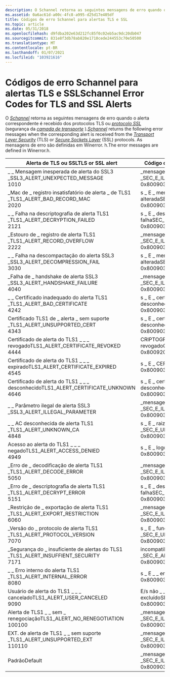 ```yaml
---
description: O Schannel retorna as seguintes mensagens de erro quando o alerta correspondente é recebido dos protocolos TLS ou protocolo SSL (segurança da camada de transporte).
ms.assetid: 0a6ac61d-a00c-4fc8-a995-d25d17e405df
title: Códigos de erro Schannel para alertas TLS e SSL
ms.topic: article
ms.date: 05/31/2018
ms.openlocfilehash: d9fdba202e63d212fc85f0c02eb5ac9dc20db047
ms.sourcegitcommit: 831e8f3db78ab820e1710cede244553c70e50500
ms.translationtype: MT
ms.contentlocale: pt-BR
ms.lasthandoff: 01/07/2021
ms.locfileid: "103921616"
---
```

# <a name="schannel-error-codes-for-tls-and-ssl-alerts"></a><span data-ttu-id="20e95-103">Códigos de erro Schannel para alertas TLS e SSL</span><span class="sxs-lookup"><span data-stu-id="20e95-103">Schannel Error Codes for TLS and SSL Alerts</span></span>

<span data-ttu-id="20e95-104">O [*Schannel*](../secgloss/s-gly.md) retorna as seguintes mensagens de erro quando o alerta correspondente é recebido dos protocolos TLS ou [*protocolo SSL*](../secgloss/s-gly.md) (segurança da [*camada de transporte*](../secgloss/t-gly.md) ).</span><span class="sxs-lookup"><span data-stu-id="20e95-104">[*Schannel*](../secgloss/s-gly.md) returns the following error messages when the corresponding alert is received from the [*Transport Layer Security*](../secgloss/t-gly.md) (TLS) or [*Secure Sockets Layer*](../secgloss/s-gly.md) (SSL) protocols.</span></span> <span data-ttu-id="20e95-105">As mensagens de erro são definidas em Winerror. h.</span><span class="sxs-lookup"><span data-stu-id="20e95-105">The error messages are defined in Winerror.h.</span></span>



| <span data-ttu-id="20e95-106">Alerta de TLS ou SSL</span><span class="sxs-lookup"><span data-stu-id="20e95-106">TLS or SSL alert</span></span>                                           | <span data-ttu-id="20e95-107">Código de erro Schannel</span><span class="sxs-lookup"><span data-stu-id="20e95-107">Schannel error code</span></span>                                                   |
|------------------------------------------------------------|-----------------------------------------------------------------------|
| <span data-ttu-id="20e95-108">\_ \_ Mensagem inesperada de alerta do SSL3 \_</span><span class="sxs-lookup"><span data-stu-id="20e95-108">SSL3\_ALERT\_UNEXPECTED\_MESSAGE</span></span><br/> <span data-ttu-id="20e95-109">10</span><span class="sxs-lookup"><span data-stu-id="20e95-109">10</span></span><br/>  | <span data-ttu-id="20e95-110">\_mensagem s E \_ inválida \_</span><span class="sxs-lookup"><span data-stu-id="20e95-110">SEC\_E\_ILLEGAL\_MESSAGE</span></span><br/> <span data-ttu-id="20e95-111">0x80090326</span><span class="sxs-lookup"><span data-stu-id="20e95-111">0x80090326</span></span><br/>             |
| <span data-ttu-id="20e95-112">\_Mac de \_ registro insatisfatório de alerta \_ de TLS1 \_</span><span class="sxs-lookup"><span data-stu-id="20e95-112">TLS1\_ALERT\_BAD\_RECORD\_MAC</span></span><br/> <span data-ttu-id="20e95-113">20</span><span class="sxs-lookup"><span data-stu-id="20e95-113">20</span></span><br/>     | <span data-ttu-id="20e95-114">s \_ E \_ mensagem \_ alterada</span><span class="sxs-lookup"><span data-stu-id="20e95-114">SEC\_E\_MESSAGE\_ALTERED</span></span><br/> <span data-ttu-id="20e95-115">0x8009030F</span><span class="sxs-lookup"><span data-stu-id="20e95-115">0x8009030F</span></span><br/>             |
| <span data-ttu-id="20e95-116">\_ \_ Falha na descriptografia de alerta TLS1 \_</span><span class="sxs-lookup"><span data-stu-id="20e95-116">TLS1\_ALERT\_DECRYPTION\_FAILED</span></span><br/> <span data-ttu-id="20e95-117">21</span><span class="sxs-lookup"><span data-stu-id="20e95-117">21</span></span><br/>   | <span data-ttu-id="20e95-118">s \_ E \_ descriptografar \_ falha</span><span class="sxs-lookup"><span data-stu-id="20e95-118">SEC\_E\_DECRYPT\_FAILURE</span></span><br/> <span data-ttu-id="20e95-119">0x80090330</span><span class="sxs-lookup"><span data-stu-id="20e95-119">0x80090330</span></span><br/>             |
| <span data-ttu-id="20e95-120">\_Estouro de \_ registro de alerta TLS1 \_</span><span class="sxs-lookup"><span data-stu-id="20e95-120">TLS1\_ALERT\_RECORD\_OVERFLOW</span></span><br/> <span data-ttu-id="20e95-121">22</span><span class="sxs-lookup"><span data-stu-id="20e95-121">22</span></span><br/>     | <span data-ttu-id="20e95-122">\_mensagem s E \_ inválida \_</span><span class="sxs-lookup"><span data-stu-id="20e95-122">SEC\_E\_ILLEGAL\_MESSAGE</span></span><br/> <span data-ttu-id="20e95-123">0x80090326</span><span class="sxs-lookup"><span data-stu-id="20e95-123">0x80090326</span></span><br/>             |
| <span data-ttu-id="20e95-124">\_ \_ Falha na descompactação do alerta SSL3 \_</span><span class="sxs-lookup"><span data-stu-id="20e95-124">SSL3\_ALERT\_DECOMPRESSION\_FAIL</span></span><br/> <span data-ttu-id="20e95-125">30</span><span class="sxs-lookup"><span data-stu-id="20e95-125">30</span></span><br/>  | <span data-ttu-id="20e95-126">s \_ E \_ mensagem \_ alterada</span><span class="sxs-lookup"><span data-stu-id="20e95-126">SEC\_E\_MESSAGE\_ALTERED</span></span><br/> <span data-ttu-id="20e95-127">0x8009030F</span><span class="sxs-lookup"><span data-stu-id="20e95-127">0x8009030F</span></span><br/>             |
| <span data-ttu-id="20e95-128">\_Falha de \_ handshake de alerta SSL3 \_</span><span class="sxs-lookup"><span data-stu-id="20e95-128">SSL3\_ALERT\_HANDSHAKE\_FAILURE</span></span><br/> <span data-ttu-id="20e95-129">40</span><span class="sxs-lookup"><span data-stu-id="20e95-129">40</span></span><br/>   | <span data-ttu-id="20e95-130">\_mensagem s E \_ inválida \_</span><span class="sxs-lookup"><span data-stu-id="20e95-130">SEC\_E\_ILLEGAL\_MESSAGE</span></span><br/> <span data-ttu-id="20e95-131">0x80090326</span><span class="sxs-lookup"><span data-stu-id="20e95-131">0x80090326</span></span><br/>             |
| <span data-ttu-id="20e95-132">\_ \_ Certificado inadequado do alerta TLS1 \_</span><span class="sxs-lookup"><span data-stu-id="20e95-132">TLS1\_ALERT\_BAD\_CERTIFICATE</span></span><br/> <span data-ttu-id="20e95-133">42</span><span class="sxs-lookup"><span data-stu-id="20e95-133">42</span></span><br/>     | <span data-ttu-id="20e95-134">s \_ E \_ certificado \_ desconhecido</span><span class="sxs-lookup"><span data-stu-id="20e95-134">SEC\_E\_CERT\_UNKNOWN</span></span><br/> <span data-ttu-id="20e95-135">0x80090327</span><span class="sxs-lookup"><span data-stu-id="20e95-135">0x80090327</span></span><br/>                |
| <span data-ttu-id="20e95-136">Certificado TLS1 de \_ alerta \_ sem suporte \_</span><span class="sxs-lookup"><span data-stu-id="20e95-136">TLS1\_ALERT\_UNSUPPORTED\_CERT</span></span><br/> <span data-ttu-id="20e95-137">43</span><span class="sxs-lookup"><span data-stu-id="20e95-137">43</span></span><br/>    | <span data-ttu-id="20e95-138">s \_ E \_ certificado \_ desconhecido</span><span class="sxs-lookup"><span data-stu-id="20e95-138">SEC\_E\_CERT\_UNKNOWN</span></span><br/> <span data-ttu-id="20e95-139">0x80090327</span><span class="sxs-lookup"><span data-stu-id="20e95-139">0x80090327</span></span><br/>                |
| <span data-ttu-id="20e95-140">Certificado de alerta do TLS1 \_ \_ \_ revogado</span><span class="sxs-lookup"><span data-stu-id="20e95-140">TLS1\_ALERT\_CERTIFICATE\_REVOKED</span></span><br/> <span data-ttu-id="20e95-141">44</span><span class="sxs-lookup"><span data-stu-id="20e95-141">44</span></span><br/> | <span data-ttu-id="20e95-142">CRIPTOGRAFAdo \_ E \_ revogado</span><span class="sxs-lookup"><span data-stu-id="20e95-142">CRYPT\_E\_REVOKED</span></span><br/> <span data-ttu-id="20e95-143">0x80092010</span><span class="sxs-lookup"><span data-stu-id="20e95-143">0x80092010</span></span><br/>                    |
| <span data-ttu-id="20e95-144">Certificado de alerta do TLS1 \_ \_ \_ expirado</span><span class="sxs-lookup"><span data-stu-id="20e95-144">TLS1\_ALERT\_CERTIFICATE\_EXPIRED</span></span><br/> <span data-ttu-id="20e95-145">45</span><span class="sxs-lookup"><span data-stu-id="20e95-145">45</span></span><br/> | <span data-ttu-id="20e95-146">s \_ E \_ CERT \_ expiraram</span><span class="sxs-lookup"><span data-stu-id="20e95-146">SEC\_E\_CERT\_EXPIRED</span></span><br/> <span data-ttu-id="20e95-147">0x80090328</span><span class="sxs-lookup"><span data-stu-id="20e95-147">0x80090328</span></span><br/>                |
| <span data-ttu-id="20e95-148">Certificado de alerta do TLS1 \_ \_ \_ desconhecido</span><span class="sxs-lookup"><span data-stu-id="20e95-148">TLS1\_ALERT\_CERTIFICATE\_UNKNOWN</span></span><br/> <span data-ttu-id="20e95-149">46</span><span class="sxs-lookup"><span data-stu-id="20e95-149">46</span></span><br/> | <span data-ttu-id="20e95-150">s \_ E \_ certificado \_ desconhecido</span><span class="sxs-lookup"><span data-stu-id="20e95-150">SEC\_E\_CERT\_UNKNOWN</span></span><br/> <span data-ttu-id="20e95-151">0x80090327</span><span class="sxs-lookup"><span data-stu-id="20e95-151">0x80090327</span></span><br/>                |
| <span data-ttu-id="20e95-152">\_ \_ Parâmetro ilegal de alerta SSL3 \_</span><span class="sxs-lookup"><span data-stu-id="20e95-152">SSL3\_ALERT\_ILLEGAL\_PARAMETER</span></span><br/>                 | <span data-ttu-id="20e95-153">\_mensagem s E \_ inválida \_</span><span class="sxs-lookup"><span data-stu-id="20e95-153">SEC\_E\_ILLEGAL\_MESSAGE</span></span><br/> <span data-ttu-id="20e95-154">0x80090326</span><span class="sxs-lookup"><span data-stu-id="20e95-154">0x80090326</span></span><br/>             |
| <span data-ttu-id="20e95-155">\_ \_ AC desconhecida de alerta TLS1 \_</span><span class="sxs-lookup"><span data-stu-id="20e95-155">TLS1\_ALERT\_UNKNOWN\_CA</span></span><br/> <span data-ttu-id="20e95-156">48</span><span class="sxs-lookup"><span data-stu-id="20e95-156">48</span></span><br/>          | <span data-ttu-id="20e95-157">s \_ E \_ raiz não confiáveis \_</span><span class="sxs-lookup"><span data-stu-id="20e95-157">SEC\_E\_UNTRUSTED\_ROOT</span></span><br/> <span data-ttu-id="20e95-158">0x80090325</span><span class="sxs-lookup"><span data-stu-id="20e95-158">0x80090325</span></span><br/>              |
| <span data-ttu-id="20e95-159">Acesso ao alerta do TLS1 \_ \_ \_ negado</span><span class="sxs-lookup"><span data-stu-id="20e95-159">TLS1\_ALERT\_ACCESS\_DENIED</span></span><br/> <span data-ttu-id="20e95-160">49</span><span class="sxs-lookup"><span data-stu-id="20e95-160">49</span></span><br/>       | <span data-ttu-id="20e95-161">s \_ E \_ logon \_ negado</span><span class="sxs-lookup"><span data-stu-id="20e95-161">SEC\_E\_LOGON\_DENIED</span></span><br/> <span data-ttu-id="20e95-162">0x8009030C</span><span class="sxs-lookup"><span data-stu-id="20e95-162">0x8009030C</span></span><br/>                |
| <span data-ttu-id="20e95-163">\_Erro de \_ decodificação de alerta TLS1 \_</span><span class="sxs-lookup"><span data-stu-id="20e95-163">TLS1\_ALERT\_DECODE\_ERROR</span></span><br/> <span data-ttu-id="20e95-164">50</span><span class="sxs-lookup"><span data-stu-id="20e95-164">50</span></span><br/>        | <span data-ttu-id="20e95-165">\_mensagem s E \_ inválida \_</span><span class="sxs-lookup"><span data-stu-id="20e95-165">SEC\_E\_ILLEGAL\_MESSAGE</span></span><br/> <span data-ttu-id="20e95-166">0x80090326</span><span class="sxs-lookup"><span data-stu-id="20e95-166">0x80090326</span></span><br/>             |
| <span data-ttu-id="20e95-167">\_Erro de \_ descriptografia de alerta TLS1 \_</span><span class="sxs-lookup"><span data-stu-id="20e95-167">TLS1\_ALERT\_DECRYPT\_ERROR</span></span><br/> <span data-ttu-id="20e95-168">51</span><span class="sxs-lookup"><span data-stu-id="20e95-168">51</span></span><br/>       | <span data-ttu-id="20e95-169">s \_ E \_ descriptografar \_ falha</span><span class="sxs-lookup"><span data-stu-id="20e95-169">SEC\_E\_DECRYPT\_FAILURE</span></span><br/> <span data-ttu-id="20e95-170">0x80090330</span><span class="sxs-lookup"><span data-stu-id="20e95-170">0x80090330</span></span><br/>             |
| <span data-ttu-id="20e95-171">\_Restrição de \_ exportação de alerta TLS1 \_</span><span class="sxs-lookup"><span data-stu-id="20e95-171">TLS1\_ALERT\_EXPORT\_RESTRICTION</span></span><br/> <span data-ttu-id="20e95-172">60</span><span class="sxs-lookup"><span data-stu-id="20e95-172">60</span></span><br/>  | <span data-ttu-id="20e95-173">\_mensagem s E \_ inválida \_</span><span class="sxs-lookup"><span data-stu-id="20e95-173">SEC\_E\_ILLEGAL\_MESSAGE</span></span><br/> <span data-ttu-id="20e95-174">0x80090326</span><span class="sxs-lookup"><span data-stu-id="20e95-174">0x80090326</span></span><br/>             |
| <span data-ttu-id="20e95-175">\_Versão do \_ protocolo de alerta TLS1 \_</span><span class="sxs-lookup"><span data-stu-id="20e95-175">TLS1\_ALERT\_PROTOCOL\_VERSION</span></span><br/> <span data-ttu-id="20e95-176">70</span><span class="sxs-lookup"><span data-stu-id="20e95-176">70</span></span><br/>    | <span data-ttu-id="20e95-177">s \_ E \_ função sem suporte \_</span><span class="sxs-lookup"><span data-stu-id="20e95-177">SEC\_E\_UNSUPPORTED\_FUNCTION</span></span><br/> <span data-ttu-id="20e95-178">0x80090302</span><span class="sxs-lookup"><span data-stu-id="20e95-178">0x80090302</span></span><br/>        |
| <span data-ttu-id="20e95-179">\_Segurança do \_ insuficiente de alertas do TLS1 \_</span><span class="sxs-lookup"><span data-stu-id="20e95-179">TLS1\_ALERT\_INSUFFIENT\_SECURITY</span></span><br/> <span data-ttu-id="20e95-180">71</span><span class="sxs-lookup"><span data-stu-id="20e95-180">71</span></span><br/> | <span data-ttu-id="20e95-181">incompatibilidade de \_ algoritmo s E \_ \_</span><span class="sxs-lookup"><span data-stu-id="20e95-181">SEC\_E\_ALGORITHM\_MISMATCH</span></span><br/> <span data-ttu-id="20e95-182">0x80090331</span><span class="sxs-lookup"><span data-stu-id="20e95-182">0x80090331</span></span><br/>          |
| <span data-ttu-id="20e95-183">\_ \_ Erro interno do alerta TLS1 \_</span><span class="sxs-lookup"><span data-stu-id="20e95-183">TLS1\_ALERT\_INTERNAL\_ERROR</span></span><br/> <span data-ttu-id="20e95-184">80</span><span class="sxs-lookup"><span data-stu-id="20e95-184">80</span></span><br/>      | <span data-ttu-id="20e95-185">s \_ E \_ \_ erro interno</span><span class="sxs-lookup"><span data-stu-id="20e95-185">SEC\_E\_INTERNAL\_ERROR</span></span><br/> <span data-ttu-id="20e95-186">0x80090304</span><span class="sxs-lookup"><span data-stu-id="20e95-186">0x80090304</span></span><br/>              |
| <span data-ttu-id="20e95-187">Usuário de alerta do TLS1 \_ \_ \_ cancelado</span><span class="sxs-lookup"><span data-stu-id="20e95-187">TLS1\_ALERT\_USER\_CANCELED</span></span><br/> <span data-ttu-id="20e95-188">90</span><span class="sxs-lookup"><span data-stu-id="20e95-188">90</span></span><br/>       | <span data-ttu-id="20e95-189">E/s não \_ \_ concluído \_ contexto \_ excluído</span><span class="sxs-lookup"><span data-stu-id="20e95-189">SEC\_E\_UNFINISHED\_CONTEXT\_DELETED</span></span><br/> <span data-ttu-id="20e95-190">0x80090333</span><span class="sxs-lookup"><span data-stu-id="20e95-190">0x80090333</span></span><br/> |
| <span data-ttu-id="20e95-191">Alerta de TLS1 \_ \_ sem \_ renegociação</span><span class="sxs-lookup"><span data-stu-id="20e95-191">TLS1\_ALERT\_NO\_RENEGOTIATION</span></span><br/> <span data-ttu-id="20e95-192">100</span><span class="sxs-lookup"><span data-stu-id="20e95-192">100</span></span><br/>   | <span data-ttu-id="20e95-193">\_mensagem s E \_ inválida \_</span><span class="sxs-lookup"><span data-stu-id="20e95-193">SEC\_E\_ILLEGAL\_MESSAGE</span></span><br/> <span data-ttu-id="20e95-194">0x80090326</span><span class="sxs-lookup"><span data-stu-id="20e95-194">0x80090326</span></span><br/>             |
| <span data-ttu-id="20e95-195">EXT. de alerta de TLS1 \_ \_ sem suporte \_</span><span class="sxs-lookup"><span data-stu-id="20e95-195">TLS1\_ALERT\_UNSUPPORTED\_EXT</span></span><br/> <span data-ttu-id="20e95-196">110</span><span class="sxs-lookup"><span data-stu-id="20e95-196">110</span></span><br/>    | <span data-ttu-id="20e95-197">\_mensagem s E \_ inválida \_</span><span class="sxs-lookup"><span data-stu-id="20e95-197">SEC\_E\_ILLEGAL\_MESSAGE</span></span><br/> <span data-ttu-id="20e95-198">0x80090326</span><span class="sxs-lookup"><span data-stu-id="20e95-198">0x80090326</span></span><br/>             |
| <span data-ttu-id="20e95-199">Padrão</span><span class="sxs-lookup"><span data-stu-id="20e95-199">Default</span></span><br/>                                         | <span data-ttu-id="20e95-200">\_mensagem s E \_ inválida \_</span><span class="sxs-lookup"><span data-stu-id="20e95-200">SEC\_E\_ILLEGAL\_MESSAGE</span></span><br/> <span data-ttu-id="20e95-201">0x80090326</span><span class="sxs-lookup"><span data-stu-id="20e95-201">0x80090326</span></span><br/>             |



 

 

 
